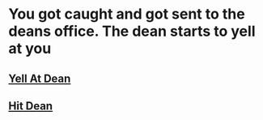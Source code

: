 # You got caught and got sent to the deans office. The dean starts to yell at you

## [Yell At Dean](class.md)
## [Hit Dean](hallway.md)